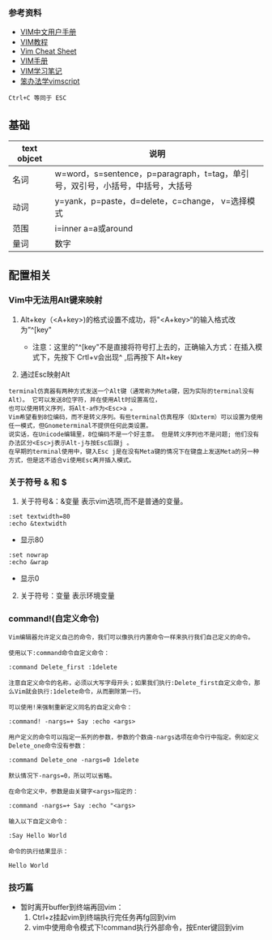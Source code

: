 ### 参考资料

- [VIM中文用户手册](https://yianwillis.github.io/vimcdoc/doc/help.html)
- [VIM教程](https://www.w3cschool.cn/vim/)
- [Vim Cheat Sheet](https://vim.rtorr.com/lang/zh_cn)
- [VIM手册](https://vim.rtorr.com/lang/zh_cn)
- [VIM学习笔记](http://yyq123.github.io/learn-vim/)
- [笨办法学vimscript](https://www.kancloud.cn/kancloud/learn-vimscript-the-hard-way/49321)

`Ctrl+C 等同于 ESC`

## 基础

| text objcet | 说明 |
| --- | --- |
| 名词 | w=word，s=sentence，p=paragraph，t=tag，单引号，双引号，小括号，中括号，大括号 |
| 动词 | y=yank，p=paste，d=delete，c=change， v=选择模式 |
| 范围 | i=inner a=a或around |
| 量词 | 数字 |


## 配置相关

### Vim中无法用Alt键来映射

1. Alt+key（<A+key>)的格式设置不成功，将"<A+key>“的输入格式改为”^[key"

    - 注意：这里的"^\[key"不是直接将符号打上去的，正确输入方式：在插入模式下，先按下 Crtl+v会出现^ ,后再按下 Alt+key

2. 通过Esc映射Alt
    
  ```
  terminal仿真器有两种方式发送一个Alt键（通常称为Meta键，因为实际的terminal没有Alt）。 它可以发送8位字符，并在使用Alt时设置高位，
  也可以使用转义序列，将Alt-a作为<Esc>a 。   
  Vim希望看到8位编码，而不是转义序列。有些terminal仿真程序（如xterm）可以设置为使用任一模式，但Gnometerminal不提供任何此类设置。 
  说实话，在Unicode编辑里，8位编码不是一个好主意。 但是转义序列也不是问题; 他们没有办法区分<Esc>j表示Alt-j与按Esc后跟j 。
  在早期的terminal使用中，键入Esc j是在没有Meta键的情况下在键盘上发送Meta的另一种方式，但是这不适合vi使用Esc离开插入模式。
  ```
  
  
### 关于符号 & 和 $ 

1. 关于符号&：&变量 表示vim选项,而不是普通的变量。

```
:set textwidth=80
:echo &textwidth
```
- 显示80

```
:set nowrap
:echo &wrap
```
- 显示0

2. 关于符号$：$变量 表示环境变量

### command!(自定义命令)

```
Vim编辑器允许定义自己的命令，我们可以像执行内置命令一样来执行我们自己定义的命令。

使用以下:command命令自定义命令：

:command Delete_first :1delete

注意自定义命令的名称，必须以大写字母开头；如果我们执行:Delete_first自定义命令，那么Vim就会执行:1delete命令，从而删除第一行。

可以使用!来强制重新定义同名的自定义命令：

:command! -nargs=+ Say :echo <args>

用户定义的命令可以指定一系列的参数，参数的个数由-nargs选项在命令行中指定。例如定义Delete_one命令没有参数：

:command Delete_one -nargs=0 1delete

默认情况下-nargs=0，所以可以省略。

在命令定义中，参数是由关键字<args>指定的：

:command -nargs=+ Say :echo "<args>

输入以下自定义命令：

:Say Hello World

命令的执行结果显示：

Hello World
```

### 技巧篇

- 暂时离开buffer到终端再回vim：
  1. Ctrl+z挂起vim到终端执行完任务再fg回到vim
  2. vim中使用命令模式下!command执行外部命令，按Enter键回到vim
